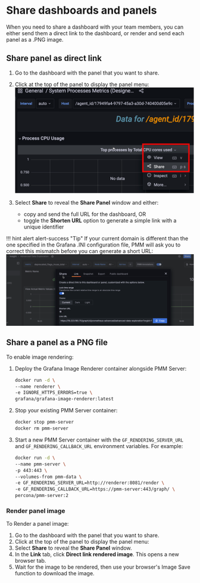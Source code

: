 # Share dashboards and panels

When you need to share a dashboard with your team members, you can either send them a direct link to the dashboard, or render and send each panel as a .PNG image.

## Share panel as direct link

1. Go to the dashboard with the panel that you want to share.
2. Click at the top of the panel to display the panel menu: 
   ![!image](../_images/share_panel.png)

3. Select **Share** to reveal the **Share Panel** window and either:


    - copy and send the full URL for the dashboard, OR
    - toggle the **Shorten URL** option to generate a simple link with a unique identifier

!!! hint alert alert-success "Tip"
       If your current domain is different than the one specified in the Grafana .INI configuration file, PMM will ask you to correct this mismatch before you can generate a short URL:
    ![!image](../_images/PMM_Common_Panel_Menu_Share.png)

## Share a panel as a PNG file

To enable image rendering:

1. Deploy the Grafana Image Renderer container alongside PMM Server:
   
    ```sh
    docker run -d \
    --name renderer \
    -e IGNORE_HTTPS_ERRORS=true \
    grafana/grafana-image-renderer:latest
    ```

2. Stop your existing PMM Server container:

    ```sh 
    docker stop pmm-server
    docker rm pmm-server
    ```

3. Start a new PMM Server container with the `GF_RENDERING_SERVER_URL` and `GF_RENDERING_CALLBACK_URL` environment variables. For example:

    ```sh
    docker run -d \
    --name pmm-server \
    -p 443:443 \
    --volumes-from pmm-data \   
    -e GF_RENDERING_SERVER_URL=http://renderer:8081/render \
    -e GF_RENDERING_CALLBACK_URL=https://pmm-server:443/graph/ \
    percona/pmm-server:2
    ```

### Render panel image

To Render a panel image:

1. Go to the dashboard with the panel that you want to share.
2. Click at the top of the panel to display the panel menu:
3. Select **Share** to reveal the **Share Panel** window.
4. In the **Link** tab, click **Direct link rendered image**. This opens a new browser tab.
5. Wait for the image to be rendered, then use your browser's Image Save function to download the image.    
